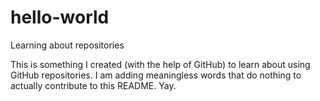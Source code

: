 # hello-world
Learning about repositories

This is something I created (with the help of GitHub) to learn about using GitHub repositories.
I am adding meaningless words that do nothing to actually contribute to this README. Yay.
